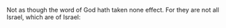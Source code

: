 Not as though the word of God hath taken none effect. For they are not all Israel, which are of Israel:
